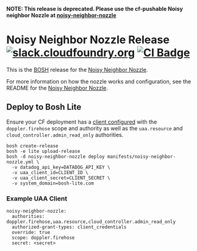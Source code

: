 **NOTE: This release is deprecated. Please use the cf-pushable Noisy neighbor
Nozzle at [noisy-neighbor-nozzle][noisy-neighbor-nozzle]**

Noisy Neighbor Nozzle Release
[![slack.cloudfoundry.org][slack-badge]][loggregator-slack]
[![CI Badge][ci-badge]][ci-pipeline]
=====================

This is the [BOSH](bosh) release for the
[Noisy Neighbor Nozzle][noisy-neighbor-nozzle].

For more information on how the nozzle works and configuration, see the README
for the [Noisy Neighbor Nozzle][noisy-neighbor-nozzle].

## Deploy to Bosh Lite

Ensure your CF deployment has a [client configured][firehose-details] with the
`doppler.firehose` scope and authority as well as the `uaa.resource`
and `cloud_controller.admin_read_only` authorities.

```
bosh create-release
bosh -e lite upload-release
bosh -d noisy-neighbor-nozzle deploy manifests/noisy-neighbor-nozzle.yml \
  -v datadog_api_key=DATADOG_API_KEY \
  -v uaa_client_id=CLIENT_ID \
  -v uaa_client_secret=CLIENT_SECRET \
  -v system_domain=bosh-lite.com
```

### Example UAA Client
```
noisy-neighbor-nozzle:
  authorities: doppler.firehose,uaa.resource,cloud_controller.admin_read_only
  authorized-grant-types: client_credentials
  override: true
  scope: doppler.firehose
  secret: <secret>
```

[bosh]:              https://bosh.io
[datadog]:           https://datadoghq.com
[ci-badge]:          https://loggregator.ci.cf-app.com/api/v1/pipelines/products/jobs/noisy-neighbor-nozzle-bump-submodule/badge
[ci-pipeline]:       https://loggregator.ci.cf-app.com/teams/main/pipelines/products/jobs/noisy-neighbor-nozzle-bump-submodule
[slack-badge]:       https://slack.cloudfoundry.org/badge.svg
[firehose-details]:  https://github.com/cloudfoundry/loggregator-release#consuming-the-firehose
[loggregator-slack]: https://cloudfoundry.slack.com/archives/loggregator
[noisy-neighbor-nozzle]:         https://code.cloudfoundry.org/noisy-neighbor-nozzle
